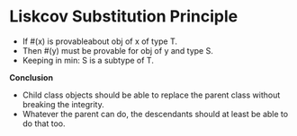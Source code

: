 # Liskcov Substitution Principle

- If #(x) is provableabout obj of x of type T.
- Then #(y) must be provable for obj of y and type S.
- Keeping in min: S is a subtype of T.

**Conclusion**
- Child class objects should be able to replace the parent class without breaking the integrity.
- Whatever the parent can do, the descendants should at least be able to do that too.

